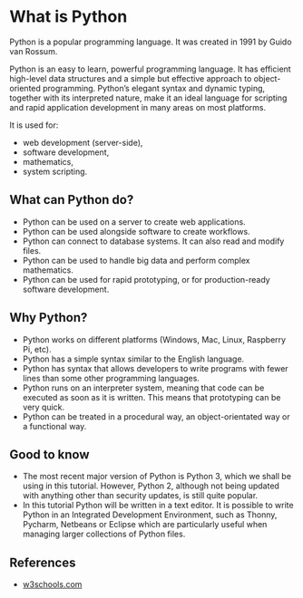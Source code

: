 # What is Python

Python is a popular programming language. It was created in 1991 by Guido van Rossum.

Python is an easy to learn, powerful programming language. It has efficient high-level data structures and a simple but effective approach to object-oriented programming. Python’s elegant syntax and dynamic typing, together with its interpreted nature, make it an ideal language for scripting and rapid application development in many areas on most platforms.

It is used for:

* web development (server-side),
* software development,
* mathematics,
* system scripting.

## What can Python do?

* Python can be used on a server to create web applications.
* Python can be used alongside software to create workflows.
* Python can connect to database systems. It can also read and modify files.
* Python can be used to handle big data and perform complex mathematics.
* Python can be used for rapid prototyping, or for production-ready software development.

## Why Python?

* Python works on different platforms (Windows, Mac, Linux, Raspberry Pi, etc).
* Python has a simple syntax similar to the English language.
* Python has syntax that allows developers to write programs with fewer lines than some other programming languages.
* Python runs on an interpreter system, meaning that code can be executed as soon as it is written. This means that prototyping can be very quick.
* Python can be treated in a procedural way, an object-orientated way or a functional way.

## Good to know

* The most recent major version of Python is Python 3, which we shall be using in this tutorial. However, Python 2, although not being updated with anything other than security updates, is still quite popular.
* In this tutorial Python will be written in a text editor. It is possible to write Python in an Integrated Development Environment, such as Thonny, Pycharm, Netbeans or Eclipse which are particularly useful when managing larger collections of Python files.

## References

* [w3schools.com](https://www.w3schools.com/python/python\_intro.asp)
